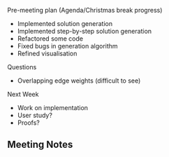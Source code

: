 Pre-meeting plan (Agenda/Christmas break progress)
  - Implemented solution generation
  - Implemented step-by-step solution generation
  - Refactored some code
  - Fixed bugs in generation algorithm
  - Refined visualisation

Questions
  - Overlapping edge weights (difficult to see)

Next Week
  - Work on implementation
  - User study?
  - Proofs?

Meeting Notes
  - 
